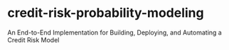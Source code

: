 # credit-risk-probability-modeling
An End-to-End Implementation for Building, Deploying, and Automating a Credit Risk Model
